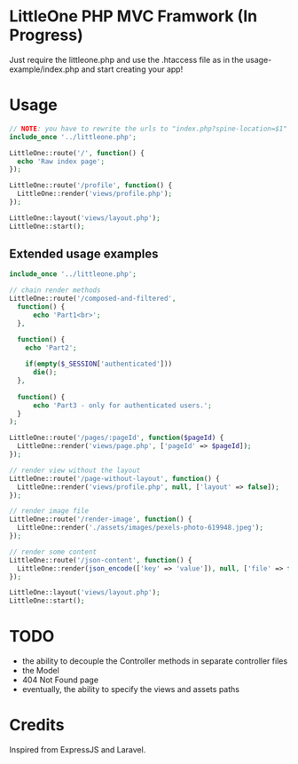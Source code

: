 # LittleOne PHP MVC Framwork (In Progress)
Just require the littleone.php and use the .htaccess file as in the usage-example/index.php and start creating your app!

# Usage
```php
// NOTE: you have to rewrite the urls to "index.php?spine-location=$1" as in my .htaccess example
include_once '../littleone.php';

LittleOne::route('/', function() {
  echo 'Raw index page';
});

LittleOne::route('/profile', function() {
  LittleOne::render('views/profile.php');
});

LittleOne::layout('views/layout.php');
LittleOne::start();
```

## Extended usage examples
```php
include_once '../littleone.php';

// chain render methods
LittleOne::route('/composed-and-filtered',
  function() {
      echo 'Part1<br>';
  },

  function() {
    echo 'Part2';
    
    if(empty($_SESSION['authenticated']))
      die();
  },
  
  function() {
      echo 'Part3 - only for authenticated users.';
  }
);

LittleOne::route('/pages/:pageId', function($pageId) {
  LittleOne::render('views/page.php', ['pageId' => $pageId]);
});

// render view without the layout
LittleOne::route('/page-without-layout', function() {
  LittleOne::render('views/profile.php', null, ['layout' => false]);
});

// render image file
LittleOne::route('/render-image', function() {
  LittleOne::render('./assets/images/pexels-photo-619948.jpeg');
});

// render some content
LittleOne::route('/json-content', function() {
  LittleOne::render(json_encode(['key' => 'value']), null, ['file' => false]);
});

LittleOne::layout('views/layout.php');
LittleOne::start();
```

# TODO
- the ability to decouple the Controller methods in separate controller files
- the Model
- 404 Not Found page
- eventually, the ability to specify the views and assets paths

# Credits
Inspired from ExpressJS and Laravel.